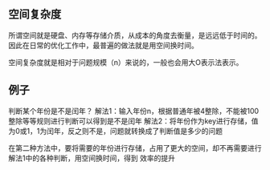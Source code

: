 ## 空间复杂度
所谓空间就是硬盘、内存等存储介质，从成本的角度去衡量，是远远低于时间的。
因此在日常的优化工作中，最普遍的做法就是用空间换时间。

空间复杂度就是相对于问题规模（n）来说的，一般也会用大O表示法表示。

## 例子
判断某个年份是不是闰年？
解法1：输入年份n，根据普通年被4整除，不能被100整除等等规则进行判断可以得到是不是闰年
解法2：将年份作为key进行存储，值为0或1，1为闰年，反之则不是，问题就转换成了判断值是多少的问题

在第二种方法中，要将需要的年份进行存储，占用了更大的空间，却不再需要进行解法1中的各种判断，用空间换时间，得到
效率的提升